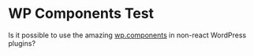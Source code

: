 # WP Components Test

Is it possible to use the amazing [wp.components](https://developer.wordpress.org/block-editor/reference-guides/components/) in non-react WordPress plugins?
